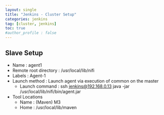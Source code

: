 ```yaml
---
layout: single
title: "Jenkins - Cluster Setup"
categories: jenkins
tag: [cluster, jenkins]
toc: true
#author_profile : false
---
```




## Slave Setup

* Name : agent1
* Remote root directory : /usr/local/lib/nifi
* Labels : Agent-1
* Launch method : Launch agent via execution of common on the master
  * Launch command : ssh jenkins@192.168.0.13 java -jar /usr/local/lib/nifi/bin/agent.jar
* Tool Locations
  * Name : (Maven) M3
  * Home : /usr/local/lib/maven